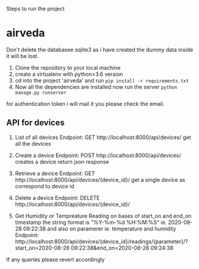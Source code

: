 Steps to run the project
# airveda

Don't delete the databasee sqlite3 as i have created the dummy data inside it will be lost.
 
1. Clone the repository to your local machine
2. create a virtualenv with python>3.6 version 
3. cd into the project 'airveda' and run `pip install -r requirements.txt`
4. Now all the dependencies are installed now run the server `python manage.py runserver`

for authentication token i will mail it you please check the email.

## API for devices 
1. List of all devices 
   Endpoint: GET http://localhost:8000/api/devices/
   get all the devices 
   
2. Create a device
   Endpoint: POST http://localhost:8000/api/devices/
   creates a device return json response 
   
3. Retrieve a device 
   Endpoint: GET http://localhost:8000/api/devices/{device_id}/
   get a single device as correspond to device id
   
4. Delete a device 
   Endpoint: DELETE http://localhost:8000/api/devices/{device_id}/
 
5. Get Humidity or Tempreature Reading on bases of start_on and end_on timestamp the string format is "%Y-%m-%d %H:%M:%S" ie. 2020-08-28 09:22:38 and also on paramerer ie. temperature and humidity
   Endpoint: http://localhost:8000/api/devices/{device_id}/readings/{parameter}/?start_on=2020-08-28 09:22:38&end_on=2020-08-28 09:24:38


If any queries please revert accordingly
